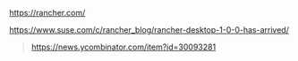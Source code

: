 https://rancher.com/

https://www.suse.com/c/rancher_blog/rancher-desktop-1-0-0-has-arrived/
> https://news.ycombinator.com/item?id=30093281